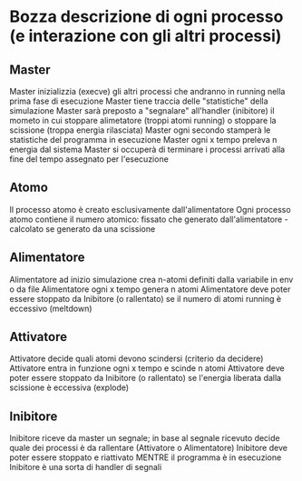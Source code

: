 # Bozza descrizione di ogni processo (e interazione con gli altri processi)

## Master
Master inizializzia (execve) gli altri processi che andranno in running nella prima fase di esecuzione
Master tiene traccia delle "statistiche" della simulazione
Master sarà preposto a "segnalare" all'handler (inibitore) il mometo in cui stoppare alimetatore (troppi atomi running) o stoppare la scissione (troppa energia rilasciata) 
Master ogni secondo stamperà le statistiche del programma in esecuzione
Master ogni x tempo preleva n energia dal sistema
Master si occuperà di terminare i processi arrivati alla fine del tempo assegnato per l'esecuzione

## Atomo
Il processo atomo è creato esclusivamente dall'alimentatore
Ogni processo atomo contiene il numero atomico: fissato che generato dall'alimentatore - calcolato se generato da una scissione

## Alimentatore
Alimentatore ad inizio simulazione crea n-atomi definiti dalla variabile in env o da file
Alimentatore ogni x tempo genera n atomi
Alimentatore deve poter essere stoppato da Inibitore (o rallentato) se il numero di atomi running è eccessivo (meltdown)

## Attivatore
Attivatore decide quali atomi devono scindersi (criterio da decidere)
Attivatore entra in funzione ogni x tempo e scinde n atomi
Attivatore deve poter essere stoppato da Inibitore (o rallentato) se l'energia liberata dalla scissione è eccessiva (explode)

## Inibitore
Inibitore riceve da master un segnale; in base al segnale ricevuto decide quale dei processi è da rallentare (Attivatore o Alimentatore)
Inibitore deve poter essere stoppato e riattivato MENTRE il programma è in esecuzione
Inibitore è una sorta di handler di segnali

